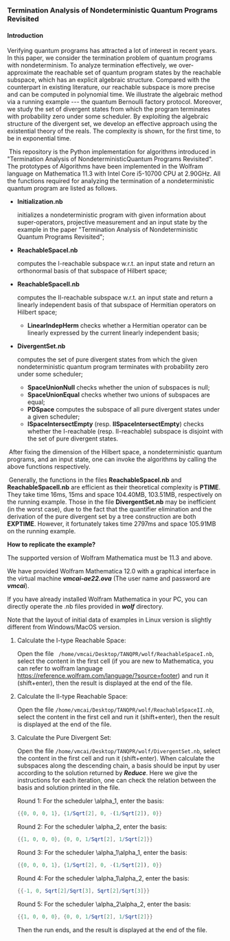 ### Termination Analysis of Nondeterministic Quantum Programs Revisited

#### Introduction

Verifying quantum programs has attracted a lot of interest in recent years. In this paper, we consider the termination problem of quantum programs
with nondeterminism.
To analyze termination effectively, we over-approximate the reachable set of quantum program states by the reachable subspace,
which has an explicit algebraic structure.
Compared with the counterpart in existing literature, our reachable subspace is more precise and can be computed in polynomial time.
We illustrate the algebraic method via a running example --- the quantum Bernoulli factory protocol.
Moreover, we study the set of divergent states from which the program terminates with probability zero under some scheduler. By exploiting the algebraic structure of the divergent set, we develop an effective approach using the existential theory of the reals.
The complexity is shown, for the first time, to be in exponential time.

​	This repository is the Python implementation for algorithms introduced in "Termination Analysis of NondeterministicQuantum Programs Revisited". The prototypes of Algorithms have been implemented in the Wolfram language on Mathematica 11.3 with Intel Core i5-10700 CPU at 2.90GHz.  All the functions required  for analyzing the termination of a nondeterministic quantum program are listed as follows.

- **Initialization.nb**

  initializes a nondeterministic program with given information about super-operators, projective measurement and an input state by the example in the paper "Termination Analysis of Nondeterministic Quantum Programs Revisited";

- **ReachableSpaceI.nb**

  computes the I-reachable subspace w.r.t. an input state and return an orthonormal basis of that subspace of Hilbert space;

- **ReachableSpaceII.nb**

  computes the II-reachable subspace w.r.t. an input state and return a linearly independent basis of that subspace of Hermitian operators on Hilbert space;

  	+ **LinearIndepHerm** checks whether a Hermitian operator can be linearly expressed by the current linearly independent basis;

- **DivergentSet.nb**  

  computes the set of pure divergent states from which the given nondeterministic quantum program terminates with probability zero under some scheduler;
  
   + **SpaceUnionNull** checks whether the union of subspaces is null;
   + **SpaceUnionEqual**  checks whether two unions of subspaces are equal;
   + **PDSpace**  computes the subspace of all pure divergent states under a given scheduler;
   + **ISpaceIntersectEmpty**  (resp.  **IISpaceIntersectEmpty**) checks whether the I-reachable (resp. II-reachable) subspace is disjoint with the set of pure divergent states.

​        After fixing the dimension of the Hilbert space, a nondeterministic quantum programs, and an input state, one can invoke the algorithms by calling the above functions respectively.

​       Generally, the functions in the files **ReachableSpaceI.nb** and **ReachableSpaceII.nb**  are efficient as their theoretical complexity is **PTIME**. They take time 16ms, 15ms and space 104.40MB, 103.51MB, respectively on the running example. Those in the file **DivergentSet.nb**  may be inefficient (in the worst case), due to the fact that the quantifier elimination and the derivation of the pure divergent set by a tree construction are both  **EXPTIME**. However, it fortunately takes time 2797ms and space 105.91MB on the running example.

**How to replicate the example?**

The supported version of Wolfram Mathematica must be 11.3 and above.

We have provided Wolfram Mathematica 12.0 with a graphical interface in the virtual machine ***vmcai-ae22.ova*** (The user name and password are ***vmcai***).

If you have already installed Wolfram Mathematica in your PC, you can directly operate the .nb files provided in ***wolf*** directory. 

Note that the layout of initial data of examples in Linux version is slightly different from Windows/MacOS version.

1. Calculate the I-type Reachable Space:

    Open the file  ``` /home/vmcai/Desktop/TANQPR/wolf/ReachableSpaceI.nb```, select the content in the first cell (if you are new to Mathematica, you can refer to wolfram language https://reference.wolfram.com/language/?source=footer) and run it (shift+enter), then the result is displayed at the end of the file.

2. Calculate the II-type Reachable Space:

    Open the file ```/home/vmcai/Desktop/TANQPR/wolf/ReachableSpaceII.nb```, select the content in the first cell and run it (shift+enter), then the result is displayed at the end of the file.

3. Calculate the Pure Divergent Set:

   Open the file ```/home/vmcai/Desktop/TANQPR/wolf/DivergentSet.nb```, select the content in the first cell and run it (shift+enter). When calculate the subspaces along the descending chain, a basis should be input by user according to the solution returned by ***Reduce***. Here we give the instructions for each iteration, one can check the relation between the basis and solution printed in the file.
   
   Round 1: For the scheduler \alpha_1, enter the basis:

   ```mathematica
   {{0, 0, 0, 1}, {1/Sqrt[2], 0, -(1/Sqrt[2]), 0}}
   ```

   Round 2: For the scheduler \alpha_2, enter the basis:

   ```mathematica
   {{1, 0, 0, 0}, {0, 0, 1/Sqrt[2], 1/Sqrt[2]}}
   ```

   Round 3: For the scheduler \alpha_1\alpha_1, enter the basis:

   ```mathematica
   {{0, 0, 0, 1}, {1/Sqrt[2], 0, -(1/Sqrt[2]), 0}}
   ```

   Round 4: For the scheduler \alpha_1\alpha_2, enter the basis:

   ```mathematica
   {{-1, 0, Sqrt[2]/Sqrt[3], Sqrt[2]/Sqrt[3]}}
   ```

   Round 5: For the scheduler \alpha_2\alpha_2, enter the basis:

   ```mathematica
   {{1, 0, 0, 0}, {0, 0, 1/Sqrt[2], 1/Sqrt[2]}}
   ```

   Then the run ends, and the result is displayed at the end of the file.
   
